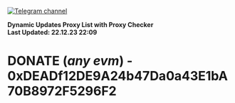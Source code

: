 [![Telegram channel](https://img.shields.io/endpoint?url=https://runkit.io/damiankrawczyk/telegram-badge/branches/master?url=https://t.me/n4z4v0d)](https://t.me/n4z4v0d) 

**Dynamic Updates Proxy List with Proxy Checker**  
**Last Updated: 22.12.23 22:09**

# DONATE (_any evm_) - 0xDEADf12DE9A24b47Da0a43E1bA70B8972F5296F2
